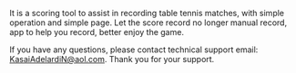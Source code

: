 It is a scoring tool to assist in recording table tennis matches, with simple operation and simple page. Let the score record no longer manual record, app to help you record, better enjoy the game.

If you have any questions, please contact technical support email: KasaiAdelardiN@aol.com. Thank you for your support.
